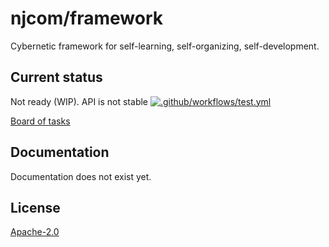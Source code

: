 # njcom/framework

Cybernetic framework for self-learning, self-organizing, self-development.

## Current status

Not ready (WIP). API is not stable [![.github/workflows/test.yml](https://github.com/njcom/framework/actions/workflows/test.yml/badge.svg)](https://github.com/njcom/framework/actions/workflows/test.yml)

[Board of tasks](https://github.com/orgs/njcom/projects/9)

## Documentation

Documentation does not exist yet.

## License

[Apache-2.0](LICENSE)
